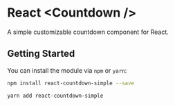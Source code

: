 # React &lt;Countdown /&gt;
A simple customizable countdown component for React.

## Getting Started

You can install the module via `npm` or `yarn`:

```sh
npm install react-countdown-simple --save
```

```sh
yarn add react-countdown-simple
```
